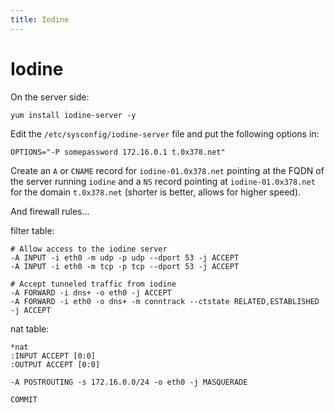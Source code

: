 ```yaml
---
title: Iodine
---
```


# Iodine

On the server side:

```
yum install iodine-server -y
```

Edit the `/etc/sysconfig/iodine-server` file and put the following options in:

```
OPTIONS="-P somepassword 172.16.0.1 t.0x378.net"
```

Create an `A` or `CNAME` record for `iodine-01.0x378.net` pointing at the FQDN
of the server running `iodine` and a `NS` record pointing at
`iodine-01.0x378.net` for the domain `t.0x378.net` (shorter is better, allows
for higher speed).

And firewall rules...

filter table:

```
# Allow access to the iodine server
-A INPUT -i eth0 -m udp -p udp --dport 53 -j ACCEPT
-A INPUT -i eth0 -m tcp -p tcp --dport 53 -j ACCEPT

# Accept tunneled traffic from iodine
-A FORWARD -i dns+ -o eth0 -j ACCEPT
-A FORWARD -i eth0 -o dns+ -m conntrack --ctstate RELATED,ESTABLISHED -j ACCEPT
```

nat table:

```
*nat
:INPUT ACCEPT [0:0]
:OUTPUT ACCEPT [0:0]

-A POSTROUTING -s 172.16.0.0/24 -o eth0 -j MASQUERADE

COMMIT
```

